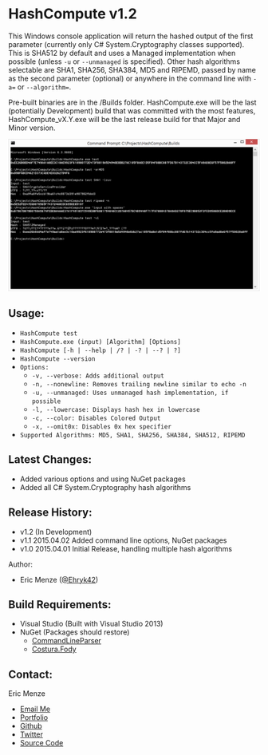 HashCompute v1.2
================

This Windows console application will return the hashed output of the first parameter (currently only C# System.Cryptography classes supported). This is SHA512 by default and uses a Managed implementation when possible (unless `-u` or `--unmanaged` is specified). Other hash algorithms selectable are SHA1, SHA256, SHA384, MD5 and RIPEMD, passed by name as the second parameter (optional) or anywhere in the command line with `-a=` or `--algorithm=`.

Pre-built binaries are in the /Builds folder. HashCompute.exe will be the last (potentially Development) build that was committed with the most features, HashCompute_vX.Y.exe will be the last release build for that Major and Minor version.

![Usage in cmd](https://raw.githubusercontent.com/Ehryk/HashCompute/master/Documentation/Images/cmdUsage.png)

Usage:
---
 - ``HashCompute test``
 - ``HashCompute.exe (input) [Algorithm] [Options]``
 - ``HashCompute [-h | --help | /? | -? | --? | ?]``
 - ``HashCompute --version``
 - ``Options:``
   - ``-v, --verbose: Adds additional output``
   - ``-n, --nonewline: Removes trailing newline similar to echo -n``
   - ``-u, --unmanaged: Uses unmanaged hash implementation, if possible``
   - ``-l, --lowercase: Displays hash hex in lowercase``
   - ``-c, --color: Disables Colored Output``
   - ``-x, --omit0x: Disables 0x hex specifier``
 - ``Supported Algorithms: MD5, SHA1, SHA256, SHA384, SHA512, RIPEMD``

Latest Changes:
---
 - Added various options and using NuGet packages
 - Added all C# System.Cryptography hash algorithms

Release History:
---
 - v1.2 (In Development)
 - v1.1 2015.04.02 Added command line options, NuGet packages
 - v1.0 2015.04.01 Initial Release, handling multiple hash algorithms

Author:
 - Eric Menze ([@Ehryk42](https://twitter.com/Ehryk42))

Build Requirements:
---
 - Visual Studio (Built with Visual Studio 2013)
 - NuGet (Packages should restore)
   - [CommandLineParser](https://www.nuget.org/packages/CommandLineParser/)
   - [Costura.Fody](https://www.nuget.org/packages/Costura.Fody/)

Contact:
---
Eric Menze
 - [Email Me](mailto:rhaistlin+gh@gmail.com)
 - [Portfolio](http://ericmenze.com)
 - [Github](https://github.com/Ehryk)
 - [Twitter](https://twitter.com/Ehryk42)
 - [Source Code](https://github.com/Ehryk/HashCompute)
